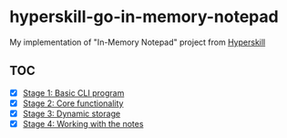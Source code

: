 # hyperskill-go-in-memory-notepad

My implementation of "In-Memory Notepad" project from [Hyperskill][hyperskill]

## TOC

- [x] [Stage 1: Basic CLI program](ch1/stage1.go)
- [x] [Stage 2: Core functionality](ch2/stage2.go)
- [x] [Stage 3: Dynamic storage](ch3/stage3.go)
- [x] [Stage 4: Working with the notes](ch4/stage4.go)

[hyperskill]: https://hyperskill.org/

